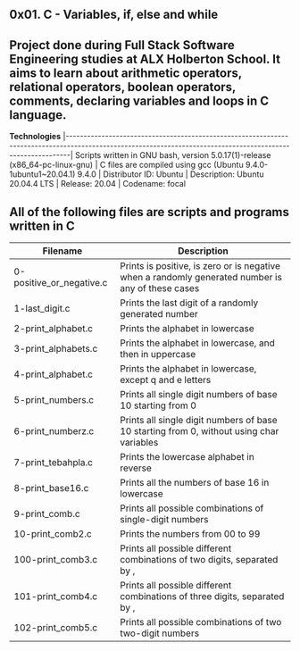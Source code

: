 __0x01. C - Variables, if, else and while__ 
--------------------------------------------------------------------------------------------------------------------------------------------------------------- 
Project done during Full Stack Software Engineering studies at ALX Holberton School. It aims to learn about arithmetic operators, relational operators, boolean operators, comments, declaring variables and loops in C language.
---------------------------------------------------------------------------------------------------------------------------------------------------------------

__Technologies__
|-------------------------------------------------------------------------------------------------------------------------------------------------------------|
 Scripts written in GNU bash, version 5.0.17(1)-release (x86_64-pc-linux-gnu) 
| C files are compiled using gcc (Ubuntu 9.4.0-1ubuntu1~20.04.1) 9.4.0 
| Distributor ID:  Ubuntu
| Description:     Ubuntu 20.04.4 LTS
| Release:         20.04
| Codename:        focal
                                                                                                                       
                                                                                                                                      
 All of the following files are scripts and programs written in C 
---------------------------------------------------------------------------------------------------------------------------------------------------------------

|__Filename__	          |      __Description__ |
|---------------------- | --------------------------------------------------------------------------------------------------------------------------------------
| 0-positive_or_negative.c	 |   Prints is positive, is zero or is negative when a randomly generated number is any of these cases
| 1-last_digit.c	          |    Prints the last digit of a randomly generated number
| 2-print_alphabet.c      |   	Prints the alphabet in lowercase
| 3-print_alphabets.c	    |     Prints the alphabet in lowercase, and then in uppercase
| 4-print_alphabet.c	    |     Prints the alphabet in lowercase, except q and e letters
| 5-print_numbers.c       |   	Prints all single digit numbers of base 10 starting from 0
| 6-print_numberz.c	      |     Prints all single digit numbers of base 10 starting from 0, without using char variables
| 7-print_tebahpla.c	    |      Prints the lowercase alphabet in reverse
| 8-print_base16.c	      |      Prints all the numbers of base 16 in lowercase
| 9-print_comb.c	        |       Prints all possible combinations of single-digit numbers
| 10-print_comb2.c	      |       Prints the numbers from 00 to 99
| 100-print_comb3.c	      |       Prints all possible different combinations of two digits, separated by ,
| 101-print_comb4.c	      |       Prints all possible different combinations of three digits, separated by ,
| 102-print_comb5.c       |      	Prints all possible combinations of two two-digit numbers
